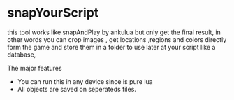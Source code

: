 # snapYourScript
this tool works like snapAndPlay by ankulua but only get the final result, in other words you can crop images , get locations ,regions and colors directly form the game and store them in a folder to use later at your script like a database,

The major features
- You can run this in any device since is pure lua 
- All objects are saved on seperateds files.

